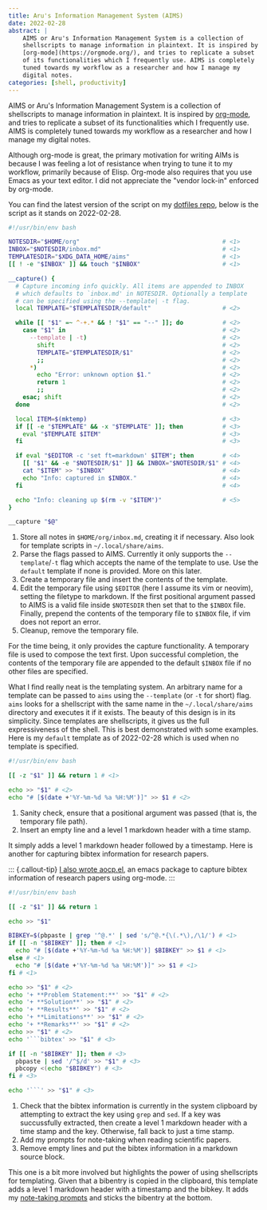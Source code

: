 ```yaml
---
title: Aru's Information Management System (AIMS)
date: 2022-02-28
abstract: |
    AIMS or Aru's Information Management System is a collection of
    shellscripts to manage information in plaintext. It is inspired by
    [org-mode](https://orgmode.org/), and tries to replicate a subset
    of its functionalities which I frequently use. AIMS is completely
    tuned towards my workflow as a researcher and how I manage my
    digital notes.
categories: [shell, productivity]
---
```


AIMS or Aru's Information Management System is a collection of
shellscripts to manage information in plaintext. It is inspired by
[org-mode](https://orgmode.org/), and tries to replicate a subset of
its functionalities which I frequently use. AIMS is completely tuned
towards my workflow as a researcher and how I manage my digital notes.

Although org-mode is great, the primary motivation for writing AIMs is
because I was feeling a lot of resistance when trying to tune it to my
workflow, primarily because of Elisp. Org-mode also requires that you
use Emacs as your text editor. I did not appreciate the "vendor
lock-in" enforced by org-mode.

You can find the latest version of the script on my [dotfiles
repo](https://github.com/arumoy-shome/dotfiles/blob/master/bin/aims),
below is the script as it stands on 2022-02-28.

```{.bash filename="aims"}
#!/usr/bin/env bash

NOTESDIR="$HOME/org"                                        # <1>
INBOX="$NOTESDIR/inbox.md"                                  # <1>
TEMPLATESDIR="$XDG_DATA_HOME/aims"                          # <1>
[[ ! -e "$INBOX" ]] && touch "$INBOX"                       # <1>

__capture() {
  # Capture incoming info quickly. All items are appended to INBOX
  # which defaults to `inbox.md' in NOTESDIR. Optionally a template
  # can be specified using the --template| -t flag.
  local TEMPLATE="$TEMPLATESDIR/default"                    # <2>

  while [[ "$1" =~ ^-+.* && ! "$1" == "--" ]]; do           # <2>
    case "$1" in                                            # <2>
      --template | -t)                                      # <2>
        shift                                               # <2>
        TEMPLATE="$TEMPLATESDIR/$1"                         # <2>
        ;;                                                  # <2>
      *)                                                    # <2>
        echo "Error: unknown option $1."                    # <2>
        return 1                                            # <2>
        ;;                                                  # <2>
    esac; shift                                             # <2>
  done                                                      # <2>

  local ITEM=$(mktemp)                                      # <3>
  if [[ -e "$TEMPLATE" && -x "$TEMPLATE" ]]; then           # <3>
    eval "$TEMPLATE $ITEM"                                  # <3>
  fi                                                        # <3>

  if eval "$EDITOR -c 'set ft=markdown' $ITEM"; then        # <4>
    [[ "$1" && -e "$NOTESDIR/$1" ]] && INBOX="$NOTESDIR/$1" # <4>
    cat "$ITEM" >> "$INBOX"                                 # <4>
    echo "Info: captured in $INBOX."                        # <4>
  fi                                                        # <4>

  echo "Info: cleaning up $(rm -v "$ITEM")"                 # <5>
}

__capture "$@"
```
1. Store all notes in `$HOME/org/inbox.md`, creating it if necessary.
   Also look for template scripts in `~/.local/share/aims`.
2. Parse the flags passed to AIMS. Currently it only supports the
   `--template`/`-t` flag which accepts the name of the template to
   use. Use the `default` template if none is provided. More on this
   later.
3. Create a temporary file and insert the contents of the template.
4. Edit the temporary file using `$EDITOR` (here I assume its vim or
   neovim), setting the filetype to markdown. If the first positional
   argument passed to AIMS is a valid file inside `$NOTESDIR` then set
   that to the `$INBOX` file. Finally, prepend the contents of the
   temporary file to `$INBOX` file, if vim does not report an error.
5. Cleanup, remove the temporary file.

For the time being, it only provides the capture functionality. A
temporary file is used to compose the text first. Upon successful
completion, the contents of the temporary file are appended to the
default `$INBOX` file if no other files are specified.

What I find really neat is the templating system. An arbitrary name
for a template can be passed to `aims` using the `--template` (or `-t`
for short) flag. `aims` looks for a shellscript with the same name in
the `~/.local/share/aims` directory and executes it if it exists. The
beauty of this design is in its simplicity. Since templates are
shellscripts, it gives us the full expressiveness of the shell. This
is best demonstrated with some examples. Here is my `default` template
as of 2022-02-28 which is used when no template is specified.

```{.bash filename="~/.local/share/aims/default"}
#!/usr/bin/env bash

[[ -z "$1" ]] && return 1 # <1>

echo >> "$1" # <2>
echo "# [$(date +'%Y-%m-%d %a %H:%M')]" >> $1 # <2>
```
1. Sanity check, ensure that a positional argument was passed (that
   is, the temporary file path).
2. Insert an empty line and a level 1 markdown header with a time stamp.

It simply adds a level 1 markdown header followed by a timestamp. Here
is another for capturing bibtex information for research papers.

::: {.callout-tip}
[I also wrote aocp.el](../aocp), an emacs package to capture bibtex
information of research papers using org-mode.
:::
```bash
#!/usr/bin/env bash

[[ -z "$1" ]] && return 1

echo >> "$1"

BIBKEY=$(pbpaste | grep '^@.*' | sed 's/^@.*{\(.*\),/\1/') # <1>
if [[ -n "$BIBKEY" ]]; then # <1>
  echo "# [$(date +'%Y-%m-%d %a %H:%M')] $BIBKEY" >> $1 # <1>
else # <1>
  echo "# [$(date +'%Y-%m-%d %a %H:%M')]" >> $1 # <1>
fi # <1>

echo >> "$1" # <2>
echo '+ **Problem Statement:**' >> "$1" # <2>
echo '+ **Solution**' >> "$1" # <2>
echo '+ **Results**' >> "$1" # <2>
echo '+ **Limitations**' >> "$1" # <2>
echo '+ **Remarks**' >> "$1" # <2>
echo >> "$1" # <2>
echo '```bibtex' >> "$1" # <3>

if [[ -n "$BIBKEY" ]]; then # <3>
  pbpaste | sed '/^$/d' >> "$1" # <3>
  pbcopy <(echo "$BIBKEY") # <3>
fi # <3>

echo '```' >> "$1" # <3>
```
1. Check that the bibtex information is currently in the system
   clipboard by attempting to extract the key using `grep` and `sed`.
   If a key was succussfully extracted, then create a level 1 markdown
   header with a time stamp and the key. Otherwise, fall back to just
   a time stamp.
2. Add my prompts for note-taking when reading scientific papers.
3. Remove empty lines and put the bibtex information in a markdown
   source block.

This one is a bit more involved but highlights the power of using
shellscripts for templating. Given that a bibentry is copied in the
clipboard, this template adds a level 1 markdown header with a
timestamp and the bibkey. It adds my [note-taking
prompts](../research-workflow#writing-notes) and sticks the bibentry
at the bottom.
